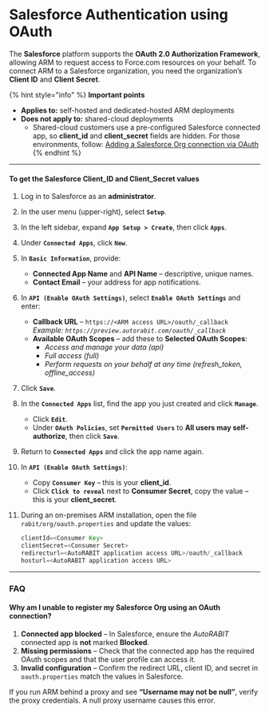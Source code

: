 # Salesforce Authentication using OAuth

The **Salesforce** platform supports the **OAuth 2.0 Authorization Framework**, allowing ARM to request access to Force.com resources on your behalf. To connect ARM to a Salesforce organization, you need the organization’s **Client ID** and **Client Secret**.

{% hint style="info" %}
**Important points**

* **Applies to:** self-hosted and dedicated-hosted ARM deployments  
* **Does not apply to:** shared-cloud deployments  
  * Shared-cloud customers use a pre-configured Salesforce connected app, so **client\_id** and **client\_secret** fields are hidden. For those environments, follow: [Adding a Salesforce Org connection via OAuth](./)
{% endhint %}

---

#### To get the Salesforce Client\_ID and Client\_Secret values <a href="#to-get-the-salesforce-clientid-and-clientsecret-values" id="to-get-the-salesforce-clientid-and-clientsecret-values"></a>

1. Log in to Salesforce as an **administrator**.  
2. In the user menu (upper-right), select **`Setup`**.  
3. In the left sidebar, expand **`App Setup > Create`**, then click **`Apps`**.  
4. Under **`Connected Apps`**, click **`New`**.  
5. In **`Basic Information`**, provide:  
   * **Connected App Name** and **API Name** – descriptive, unique names.  
   * **Contact Email** – your address for app notifications.  
6. In **`API (Enable OAuth Settings)`**, select **`Enable OAuth Settings`** and enter:  
   * **Callback URL** – `https://<ARM access URL>/oauth/_callback`  
     *Example: `https://preview.autorabit.com/oauth/_callback`*  
   * **Available OAuth Scopes** – add these to **Selected OAuth Scopes**:  
     * *Access and manage your data (api)*  
     * *Full access (full)*  
     * *Perform requests on your behalf at any time (refresh_token, offline_access)*  
7. Click **`Save`**.  
8. In the **`Connected Apps`** list, find the app you just created and click **`Manage`**.  
   * Click **`Edit`**.  
   * Under **`OAuth Policies`**, set **`Permitted Users`** to **All users may self-authorize**, then click **`Save`**.  
9. Return to **`Connected Apps`** and click the app name again.  
10. In **`API (Enable OAuth Settings)`**:  
    * Copy **`Consumer Key`** – this is your **client\_id**.  
    * Click **`Click to reveal`** next to **Consumer Secret**, copy the value – this is your **client\_secret**.  
11. During an on-premises ARM installation, open the file `rabit/org/oauth.properties` and update the values:  

    ```actionscript
    clientId=<Consumer Key>
    clientSecret=<Consumer Secret>
    redirecturl=<AutoRABIT application access URL>/oauth/_callback
    hosturl=<AutoRABIT application access URL>
    ```

---

### FAQ

#### Why am I unable to register my Salesforce Org using an OAuth connection? <a href="#why-am-i-unable-to-register-my-salesforce-org-using-an-oauth-connection" id="why-am-i-unable-to-register-my-salesforce-org-using-an-oauth-connection"></a>

1. **Connected app blocked** – In Salesforce, ensure the *AutoRABIT* connected app is **not** marked **Blocked**.  
2. **Missing permissions** – Check that the connected app has the required OAuth scopes and that the user profile can access it.  
3. **Invalid configuration** – Confirm the redirect URL, client ID, and secret in `oauth.properties` match the values in Salesforce.  

If you run ARM behind a proxy and see **“Username may not be null”**, verify the proxy credentials. A null proxy username causes this error.
